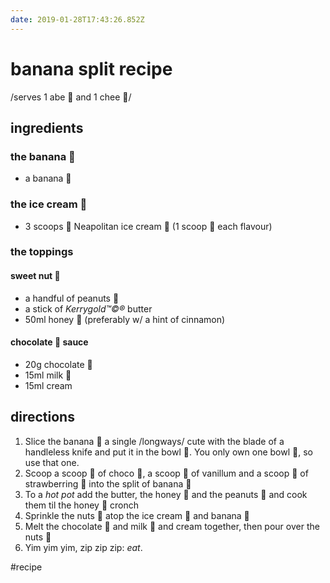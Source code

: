 ```yaml
---
date: 2019-01-28T17:43:26.852Z
---
```

# banana split recipe
/serves 1 abe 👦 and 1 chee 👧/

## ingredients
### the banana 🍌
* a banana 🍌
### the ice cream 🍨
* 3 scoops 🥄 Neapolitan ice cream 🍨 (1 scoop 🥄 each flavour)
### the toppings
#### sweet nut 🥜
* a handful of peanuts 🥜
* a stick of _Kerrygold™©®_ butter
* 50ml honey 🍯 (preferably w/ a hint of cinnamon)
#### chocolate 🍫 sauce
* 20g chocolate 🍫
* 15ml milk 🥛
* 15ml cream

## directions
1. Slice the banana 🍌 a single /longways/ cute with the blade of a handleless knife and put it in the bowl 🥣. You only own one bowl 🥣, so use that one.
2. Scoop a scoop 🥄 of choco 🍫, a scoop 🥄 of vanillum and a scoop 🥄 of strawberring 🍓 into the split of banana 🍌
3. To a _hot pot_ add the butter, the honey 🍯 and the peanuts 🥜 and cook them til the honey 🍯 cronch
4. Sprinkle the nuts 🥜 atop the ice cream 🍨 and banana 🍌
5. Melt the chocolate 🍫 and milk 🥛 and cream together, then pour over the nuts 🥜
6. Yim yim yim, zip zip zip: *eat*.

#recipe
